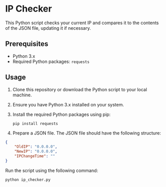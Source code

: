# IP Checker

This Python script checks your current IP and compares it to the contents of the JSON file, updating it if necessary.

## Prerequisites

- Python 3.x
- Required Python packages: `requests`

## Usage

1. Clone this repository or download the Python script to your local machine.
2. Ensure you have Python 3.x installed on your system.
3. Install the required Python packages using pip:

    `pip install requests`


4. Prepare a JSON file. The JSON file should have the following structure:

```json
{
    "OldIP": "0.0.0.0",
    "NewIP": "0.0.0.0",
    "IPChangeTime": ""
}
```

Run the script using the following command:

    python ip_checker.py
